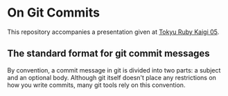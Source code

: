 # On Git Commits

This repository accompanies a presentation given at [Tokyu Ruby Kaigi 05][tokyu05].

[tokyu05]: http://regional.rubykaigi.org/tokyu05

## The standard format for git commit messages

By convention, a commit message in git is divided into two parts: a subject and an optional body. Although git itself doesn't place any restrictions on how you write commits, many git tools rely on this convention. 
